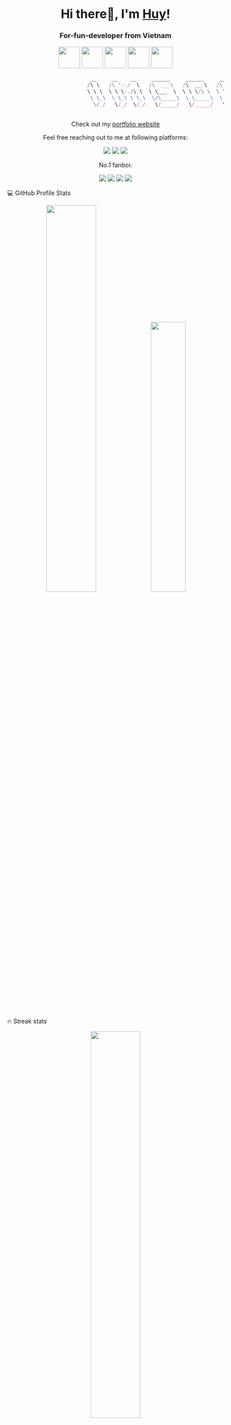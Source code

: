<h1 align="center">Hi there👋, I'm <a href="https://github.com/imsohuy">Huy</a>!</h1>
<h3 align="center">For-fun-developer from Vietnam</h3>
<p align="center">
  <img width="50px" height="50px" src="https://i.pinimg.com/736x/54/12/11/541211d3d6faf98854cb9b3da2373c4e.jpg">
  <img width="50px" height="50px" src="https://i.pinimg.com/originals/57/64/32/576432ab92e270631eaab49f5a78f355.png">
  <img width="50px" height="50px" src="https://upload.wikimedia.org/wikipedia/vi/b/b7/Nyan_Cat_250px.png">
  <img width="50px" height="50px" src="https://encrypted-tbn0.gstatic.com/images?q=tbn:ANd9GcRbsCP4DoOEZNynDH8QHp5f9Ooe2Z-WnsUIUA&usqp=CAU">
  <img width="50px" height="50px" src="https://i.pinimg.com/originals/08/f0/ec/08f0ec9f38f376d384d9ddafd3e574d2.jpg">
</p>


```js
                           __     __    __     ______     ______     __  __     __  __     __  __    
                          /\ \   /\ "-./  \   /\  ___\   /\  __ \   /\ \_\ \   /\ \/\ \   /\ \_\ \   
                          \ \ \  \ \ \-./\ \  \ \___  \  \ \ \/\ \  \ \  __ \  \ \ \_\ \  \ \____ \  
                           \ \_\  \ \_\ \ \_\  \/\_____\  \ \_____\  \ \_\ \_\  \ \_____\  \/\_____\ 
                            \/_/   \/_/  \/_/   \/_____/   \/_____/   \/_/\/_/   \/_____/   \/_____/ 
                                                                              
```

<p align="center">Check out my <a href="https://github.com/imsohuy">portfolio website</a></p>

<p align="center">Feel free reaching out to me at following platforms:</p>

<p align="center">
  <a href="https://github.com/imsohuy"><img src="https://img.shields.io/badge/GitHub-100000?style=for-the-badge&logo=github&logoColor=white"></a>
  <a href="https://www.instagram.com/tomorrow.huuhuy/"><img src="https://img.shields.io/badge/Instagram-E4405F?style=for-the-badge&logo=instagram&logoColor=white"></a>
  <a href="https://imsohuy.notion.site/fe257eac3e47483aaacbea1325beeff4?v=0ea774cef23e46b781f16036b30407f7">
  <img src="https://img.shields.io/badge/Trade Blog-000000?style=for-the-badge&logo=notion&logoColor=white"></a>
</p>

<p align="center">No.1 fanboi:</p>
<p align="center">
  <img src="https://img.shields.io/badge/Android-3DDC84?style=for-the-badge&logo=android&logoColor=white">
  <img src="https://img.shields.io/badge/Windows-0078D6?style=for-the-badge&logo=windows&logoColor=white">
  <img src="https://img.shields.io/badge/Ethereum-3C3C3D?style=for-the-badge&logo=ethereum&logoColor=white">
  <img src="https://img.shields.io/badge/Java-007396?style=for-the-badge&logo=java&logoColor=white">
</p>

💻 GitHub Profile Stats
<p align="center">
   <img width="48%" src="https://github-readme-stats.vercel.app/api?username=imsohuy&show_icons=true&theme=tokyonight" />
   <img width="40.1%" src="https://github-readme-stats.vercel.app/api/top-langs/?username=imsohuy&layout=compact&theme=tokyonight" />
</p>

🔥 Streak stats
<p align="center">
  <img width="48%" src="http://github-readme-streak-stats.herokuapp.com?user=imsohuy&theme=tokyonight"/>
</p>

📊 Github stats
<p align="center">
  <img width="70%" src="https://activity-graph.herokuapp.com/graph?username=imsohuy&theme=react-dark"/>
</p>

